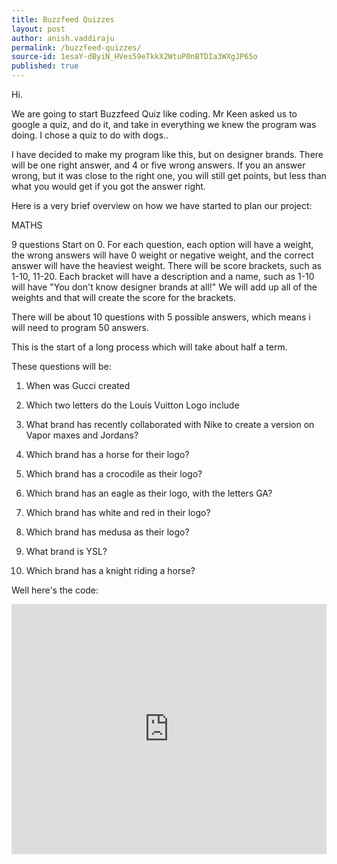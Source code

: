```yaml
---
title: Buzzfeed Quizzes
layout: post
author: anish.vaddiraju
permalink: /buzzfeed-quizzes/
source-id: 1esaY-dByiN_HVes59eTkkX2WtuP0nBTDIa3WXgJP65o
published: true
---
```

Hi.

We are going to start Buzzfeed Quiz like coding. Mr Keen asked us to google a quiz, and do it, and take in everything we knew the program was doing. I chose a quiz to do with dogs..

I have decided to make my program like this, but on designer brands. There will be one right answer, and 4 or five wrong answers. If you an answer wrong, but it was close to the right one, you will still get points, but less than what you would get if you got the answer right.

Here is a very brief overview on how we have started to plan our project:

MATHS

9 questions Start on 0. For each question, each option will have a weight, the wrong answers will have 0 weight or negative weight, and the correct answer will have the heaviest weight. There will be score brackets, such as 1-10, 11-20. Each bracket will have a description and a name, such as 1-10 will have "You don't know designer brands at all!" We will add up all of the weights and that will create the score for the brackets.

There will be about 10 questions with 5 possible answers, which means i will need to program 50 answers.

This is the start of a long process which will take about half a term.

These questions will be:

1. When was Gucci created

2. Which two letters do the Louis Vuitton Logo include

3. What brand has recently collaborated with Nike to create a version on Vapor maxes and Jordans?

4. Which brand has a horse for their logo?

5. Which brand has a crocodile as their logo?

6. Which brand has an eagle as their logo, with the letters GA?

7. Which brand has white and red in their logo?

8. Which brand has medusa as their logo?

9. What brand is YSL?

10. Which brand has a knight riding a horse?

Well here's the code:

<iframe height="400px" width="100%" src="https://repl.it/@anishvaddiraju/Buzzfeed-Quiz?lite=true" scrolling="no" frameborder="no" allowtransparency="true" allowfullscreen="true" sandbox="allow-forms allow-pointer-lock allow-popups allow-same-origin allow-scripts allow-modals"></iframe>

